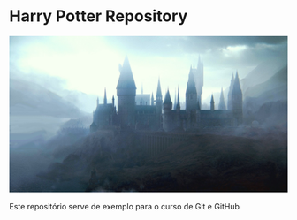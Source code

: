 # Harry Potter Repository

![Screenshot](hp.jpg)

Este repositório serve de exemplo para o curso de Git e GitHub
